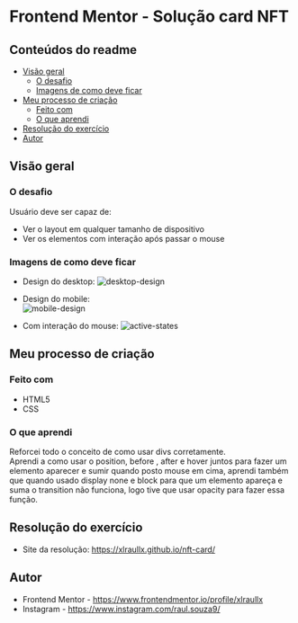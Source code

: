 # Frontend Mentor - Solução card NFT 

## Conteúdos do readme
- [Visão geral](#Visão-geral)
  - [O desafio](#o-desafio)
  - [Imagens de como deve ficar](#imagens-de-como-deve-ficar)
- [Meu processo de criação](#meu-processo-de-criação)
  - [Feito com](#feito-com)
  - [O que aprendi](#o-que-aprendi)
- [Resolução do exercício](#resolução-do-exercício)
- [Autor](#autor)

## Visão geral

### O desafio 
Usuário deve ser capaz de:
- Ver o layout em qualquer tamanho de dispositivo
- Ver os elementos com interação após passar o mouse

### Imagens de como deve ficar

- Design do desktop:
![desktop-design](https://github.com/user-attachments/assets/c90cbc2d-8b26-458f-af44-0ef086e2b493)

- Design do mobile:  
![mobile-design](https://github.com/user-attachments/assets/2324295b-18d1-42f9-a20f-67bb8730c80c)

- Com interação do mouse:
![active-states](https://github.com/user-attachments/assets/a11eb7e4-9b27-4027-9aab-aa7dbed5eef1)

## Meu processo de criação

### Feito com

- HTML5
- CSS

### O que aprendi

Reforcei todo o conceito de como usar divs corretamente. <br> Aprendi a como usar o position, before , after e hover juntos para fazer um elemento aparecer e sumir quando posto mouse em cima, aprendi também que quando usado display none e block para que um elemento apareça e suma o transition não funciona, logo tive que usar opacity para fazer essa função.

## Resolução do exercício

- Site da resolução: https://xlraullx.github.io/nft-card/
  
## Autor 
- Frontend Mentor - https://www.frontendmentor.io/profile/xlraullx
- Instagram - https://www.instagram.com/raul.souza9/




